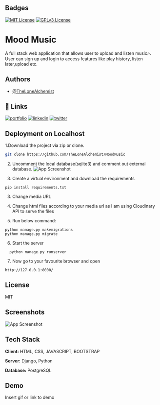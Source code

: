 
## Badges

[![MIT License](https://img.shields.io/badge/License-MIT-green.svg)](https://choosealicense.com/licenses/mit/)
[![GPLv3 License](https://img.shields.io/badge/License-GPL%20v3-yellow.svg)](https://opensource.org/licenses/)


# Mood Music

A full stack web application that allows user to upload and listen music🎶.
User can sign up and login to access features like play history, listen later,upload etc.


## Authors

- [@TheLoneAlchemist](https://www.github.com/TheLoneAlchemist)


## 🔗 Links
[![portfolio](https://img.shields.io/badge/my_portfolio-000?style=for-the-badge&logo=ko-fi&logoColor=white)](https://katherineoelsner.com/)
[![linkedin](https://img.shields.io/badge/linkedin-0A66C2?style=for-the-badge&logo=linkedin&logoColor=white)](https://www.linkedin.com/iamdkp7531)
[![twitter](https://img.shields.io/badge/twitter-1DA1F2?style=for-the-badge&logo=twitter&logoColor=white)](https://twitter.com/)


## Deployment on Localhost

1.Download the project via zip or clone.
```bash
git clone https://github.com/TheLoneAlchemist/MoodMusic
```

2. Uncomment the local database(sqlite3) and comment out external database. 
![App Screenshot](https://via.placeholder.com/468x300?text=App+Screenshot+Here)

3. Create a virtual environment and download the requirements 

```
pip install requirements.txt
```

3. Change media URL
4. Change html files according to your media url as I am using Cloudinary API to serve the files

5. Run below command:

```
python manage.py makemigrations
python manage.py migrate
```
6. Start the server

```
  python manage.py runserver
```
7. Now go to your favourite browser and open

```
http://127.0.0.1:8000/
```
## License

[MIT](https://choosealicense.com/licenses/mit/)


## Screenshots

![App Screenshot](https://via.placeholder.com/468x300?text=App+Screenshot+Here)


## Tech Stack

**Client:** HTML, CSS, JAVASCRIPT, BOOTSTRAP

**Server:** Django, Python

**Database:** PostgreSQL


## Demo

Insert gif or link to demo

